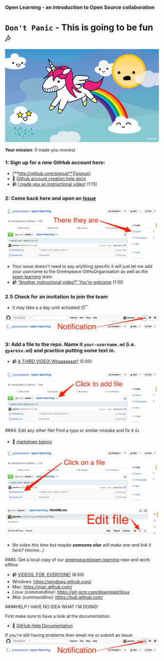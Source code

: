 ### Open Learning - an introduction to Open Source collaboration

# `Don't Panic` - This is going to be fun :notes:

![unicorn][unicorn]

**Your mission**: (I made you movies)


### 1: Sign up for a new GitHub account here:
* [**http://github.com/signup**][signup]
* :book: [Github account creation help docs][account]
* :video_camera: [I made you an instructional video!][create] (1:15)

### 2: Come back here and open an [Issue][issue]
![issues][issues]
* Your issue doesn't need to say anything specific it will just let me add your username to the Greenpeace GitHuOrganisation as well as the [open-learning][repo] team
* :video_camera: ["Another instructional video?" You're welcome][first] (1:10)

### 2.5 Check for an invitation to join the team
* It may take a a day until activated :sleeping:

![notifications][notifications]

### 3: Add a file to the repo. Name it `your-username.md` (i.e. `gyaresu.md`) and practice putting some text in.
* :video_camera: [A THIRD VIDEO! Whaaaaaaat?][addFile] (5:00)

![add a file][add]


###4: Edit any other file! Find a typo or similar mistake and fix it :+1:
* :book: [markdown basics][md]

![select file][select]

![edit file][edit]

* _No video this time but maybe **someone else** will make one and link it here? Hmmm...)_

###5: Get a local copy of our [greenpeace/open-learning][repo] repo and work offline
* :video_camera: [VIDEOS. FOR. EVERYONE!][branches] (8:50)
* Windows: https://windows.github.com/
* Mac: https://mac.github.com/
* _Linux (commandline): https://git-scm.com/download/linux_
* _Mac (commandline): https://hub.github.com/_


####HELP I HAVE NO IDEA WHAT I'M DOING!

First make sure to have a look at the documentation.

* :book: [GitHub Help Documentation][help]

If you're still having problems then email me or submit an Issue: 
![notifications][notifications]

[help]:           https://help.github.com/
[md]:             https://help.github.com/articles/markdown-basics/
[account]:        https://help.github.com/articles/signing-up-for-a-new-github-account/
[edit]:           /files/edit-file.png
[select]:         /files/select-file.png
[unicorn]:        /files/unicorn_pooping_a_rainbow_20px.jpg
[issues]:         /files/issues.png
[add]:            /files/add-file.png
[notifications]:  /files/notifications.png
[branches]:       https://vimeo.com/129730795
[addFile]:        https://vimeo.com/129717101
[first]:          https://vimeo.com/129711400
[signup]:         http://github.com/signup
[issue]:          https://github.com/greenpeace/open-learning/issues
[create]:         https://vimeo.com/129705680
[repo]:           https://github.com/orgs/greenpeace/teams/open-learning